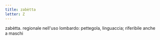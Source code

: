 ```yaml
---
title: zabètta
letter: Z
---
```

zabètta. regionale nell'uso lombardo: pettegola, linguaccia; riferibile anche a maschi